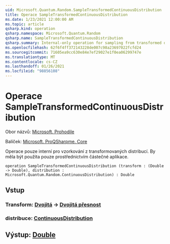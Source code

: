 ```yaml
---
uid: Microsoft.Quantum.Random.SampleTransformedContinuousDistribution
title: Operace SampleTransformedContinuousDistribution
ms.date: 1/23/2021 12:00:00 AM
ms.topic: article
qsharp.kind: operation
qsharp.namespace: Microsoft.Quantum.Random
qsharp.name: SampleTransformedContinuousDistribution
qsharp.summary: Internal-only operation for sampling from transformed distributions. Should only be used via partial application.
ms.openlocfilehash: 62f6f4ff372143228de007c98a23697022fcfd24
ms.sourcegitcommit: 71605ea9cc630e84e7ef29027e1f0ea06299747e
ms.translationtype: MT
ms.contentlocale: cs-CZ
ms.lasthandoff: 01/26/2021
ms.locfileid: "98856108"
---
```

# <a name="sampletransformedcontinuousdistribution-operation"></a>Operace SampleTransformedContinuousDistribution

Obor názvů: [Microsoft. Prohodile](xref:Microsoft.Quantum.Random)

Balíček: [Microsoft. ProQSharpme. Core](https://nuget.org/packages/Microsoft.Quantum.QSharp.Core)


Operace pouze interní pro vzorkování z transformovaných distribucí.
By měla být použita pouze prostřednictvím částečné aplikace.

```qsharp
operation SampleTransformedContinuousDistribution (transform : (Double -> Double), distribution : Microsoft.Quantum.Random.ContinuousDistribution) : Double
```


## <a name="input"></a>Vstup

### <a name="transform--double---double"></a>Transform: [Dvojitá](xref:microsoft.quantum.lang-ref.double) -> [Dvojitá přesnost](xref:microsoft.quantum.lang-ref.double)




### <a name="distribution--continuousdistribution"></a>distribuce: [ContinuousDistribution](xref:Microsoft.Quantum.Random.ContinuousDistribution)





## <a name="output--double"></a>Výstup: [Double](xref:microsoft.quantum.lang-ref.double)

